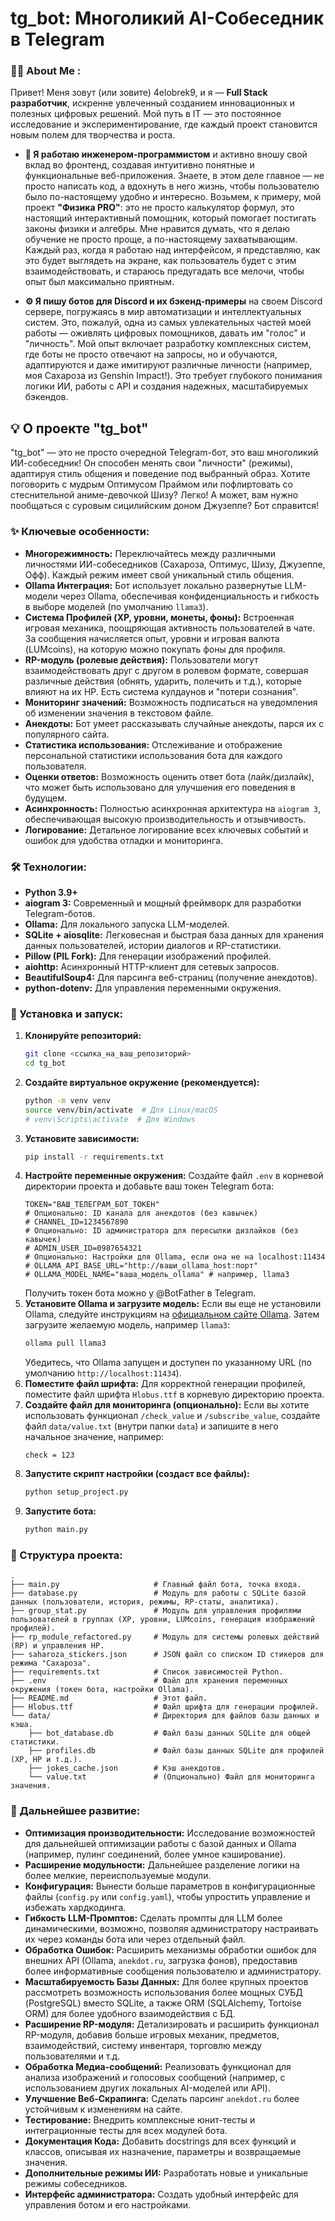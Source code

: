 # tg_bot: Многоликий AI-Собеседник в Telegram

### :woman_technologist: About Me :

Привет! Меня зовут (или зовите) 4elobrek9, и я — **Full Stack разработчик**, искренне увлеченный созданием инновационных и полезных цифровых решений. Мой путь в IT — это постоянное исследование и экспериментирование, где каждый проект становится новым полем для творчества и роста.

* **🔱 Я работаю инженером-программистом** и активно вношу свой вклад во фронтенд, создавая интуитивно понятные и функциональные веб-приложения. Знаете, в этом деле главное — не просто написать код, а вдохнуть в него жизнь, чтобы пользователю было по-настоящему удобно и интересно. Возьмем, к примеру, мой проект **"Физика PRO"**: это не просто калькулятор формул, это настоящий интерактивный помощник, который помогает постигать законы физики и алгебры. Мне нравится думать, что я делаю обучение не просто проще, а по-настоящему захватывающим. Каждый раз, когда я работаю над интерфейсом, я представляю, как это будет выглядеть на экране, как пользователь будет с этим взаимодействовать, и стараюсь предугадать все мелочи, чтобы опыт был максимально приятным.

* **⚙️ Я пишу ботов для Discord и их бэкенд-примеры** на своем Discord сервере, погружаясь в мир автоматизации и интеллектуальных систем. Это, пожалуй, одна из самых увлекательных частей моей работы — оживлять цифровых помощников, давать им "голос" и "личность". Мой опыт включает разработку комплексных систем, где боты не просто отвечают на запросы, но и обучаются, адаптируются и даже имитируют различные личности (например, моя Сахароза из Genshin Impact!). Это требует глубокого понимания логики ИИ, работы с API и создания надежных, масштабируемых бэкендов.

## 💡 О проекте "tg_bot"

"tg_bot" — это не просто очередной Telegram-бот, это ваш многоликий ИИ-собеседник! Он способен менять свои "личности" (режимы), адаптируя стиль общения и поведение под выбранный образ. Хотите поговорить с мудрым Оптимусом Праймом или пофлиртовать со стеснительной аниме-девочкой Шизу? Легко! А может, вам нужно пообщаться с суровым сицилийским доном Джузеппе? Бот справится!

### ✨ Ключевые особенности:

* **Многорежимность:** Переключайтесь между различными личностями ИИ-собеседников (Сахароза, Оптимус, Шизу, Джузеппе, Офф). Каждый режим имеет свой уникальный стиль общения.
* **Ollama Интеграция:** Бот использует локально развернутые LLM-модели через Ollama, обеспечивая конфиденциальность и гибкость в выборе моделей (по умолчанию `llama3`).
* **Система Профилей (XP, уровни, монеты, фоны):** Встроенная игровая механика, поощряющая активность пользователей в чате. За сообщения начисляется опыт, уровни и игровая валюта (LUMcoins), на которую можно покупать фоны для профиля.
* **RP-модуль (ролевые действия):** Пользователи могут взаимодействовать друг с другом в ролевом формате, совершая различные действия (обнять, ударить, полечить и т.д.), которые влияют на их HP. Есть система кулдаунов и "потери сознания".
* **Мониторинг значений:** Возможность подписаться на уведомления об изменении значения в текстовом файле.
* **Анекдоты:** Бот умеет рассказывать случайные анекдоты, парся их с популярного сайта.
* **Статистика использования:** Отслеживание и отображение персональной статистики использования бота для каждого пользователя.
* **Оценки ответов:** Возможность оценить ответ бота (лайк/дизлайк), что может быть использовано для улучшения его поведения в будущем.
* **Асинхронность:** Полностью асинхронная архитектура на `aiogram 3`, обеспечивающая высокую производительность и отзывчивость.
* **Логирование:** Детальное логирование всех ключевых событий и ошибок для удобства отладки и мониторинга.

### 🛠️ Технологии:

* **Python 3.9+**
* **aiogram 3:** Современный и мощный фреймворк для разработки Telegram-ботов.
* **Ollama:** Для локального запуска LLM-моделей.
* **SQLite + aiosqlite:** Легковесная и быстрая база данных для хранения данных пользователей, истории диалогов и RP-статистики.
* **Pillow (PIL Fork):** Для генерации изображений профилей.
* **aiohttp:** Асинхронный HTTP-клиент для сетевых запросов.
* **BeautifulSoup4:** Для парсинга веб-страниц (получение анекдотов).
* **python-dotenv:** Для управления переменными окружения.

### 🚀 Установка и запуск:

1.  **Клонируйте репозиторий:**
    ```bash
    git clone <ссылка_на_ваш_репозиторий>
    cd tg_bot
    ```
2.  **Создайте виртуальное окружение (рекомендуется):**
    ```bash
    python -m venv venv
    source venv/bin/activate  # Для Linux/macOS
    # venv\Scripts\activate  # Для Windows
    ```
3.  **Установите зависимости:**
    ```bash
    pip install -r requirements.txt
    ```
4.  **Настройте переменные окружения:**
    Создайте файл `.env` в корневой директории проекта и добавьте ваш токен Telegram бота:
    ```
    TOKEN="ВАШ_ТЕЛЕГРАМ_БОТ_ТОКЕН"
    # Опционально: ID канала для анекдотов (без кавычек)
    # CHANNEL_ID=1234567890
    # Опционально: ID администратора для пересылки дизлайков (без кавычек)
    # ADMIN_USER_ID=0987654321
    # Опционально: Настройки для Ollama, если она не на localhost:11434
    # OLLAMA_API_BASE_URL="http://ваши_ollama_host:порт"
    # OLLAMA_MODEL_NAME="ваша_модель_ollama" # например, llama3
    ```
    Получить токен бота можно у @BotFather в Telegram.
5.  **Установите Ollama и загрузите модель:**
    Если вы еще не установили Ollama, следуйте инструкциям на [официальном сайте Ollama](https://ollama.com/).
    Затем загрузите желаемую модель, например `llama3`:
    ```bash
    ollama pull llama3
    ```
    Убедитесь, что Ollama запущен и доступен по указанному URL (по умолчанию `http://localhost:11434`).
6.  **Поместите файл шрифта:**
    Для корректной генерации профилей, поместите файл шрифта `Hlobus.ttf` в корневую директорию проекта.
7.  **Создайте файл для мониторинга (опционально):**
    Если вы хотите использовать функционал `/check_value` и `/subscribe_value`, создайте файл `data/value.txt` (внутри папки `data`) и запишите в него начальное значение, например:
    ```
    check = 123
    ```
8.  **Запустите скрипт настройки (создаст все файлы):**
    ```bash
    python setup_project.py
    ```
9.  **Запустите бота:**
    ```bash
    python main.py
    ```

### 📄 Структура проекта:

```
.
├── main.py                     # Главный файл бота, точка входа.
├── database.py                 # Модуль для работы с SQLite базой данных (пользователи, история, режимы, RP-статы, аналитика).
├── group_stat.py               # Модуль для управления профилями пользователей в группах (XP, уровни, LUMcoins, генерация изображений профилей).
├── rp_module_refactored.py     # Модуль для системы ролевых действий (RP) и управления HP.
├── saharoza_stickers.json      # JSON файл со списком ID стикеров для режима "Сахароза".
├── requirements.txt            # Список зависимостей Python.
├── .env                        # Файл для хранения переменных окружения (токен бота, настройки Ollama).
├── README.md                   # Этот файл.
├── Hlobus.ttf                  # Файл шрифта для генерации профилей.
└── data/                       # Директория для файлов базы данных и кэша.
    ├── bot_database.db         # Файл базы данных SQLite для общей статистики.
    ├── profiles.db             # Файл базы данных SQLite для профилей (XP, HP и т.д.).
    ├── jokes_cache.json        # Кэш анекдотов.
    └── value.txt               # (Опционально) Файл для мониторинга значения.
```

### 🔮 Дальнейшее развитие:

* **Оптимизация производительности:** Исследование возможностей для дальнейшей оптимизации работы с базой данных и Ollama (например, пулинг соединений, более умное кэширование).
* **Расширение модульности:** Дальнейшее разделение логики на более мелкие, переиспользуемые модули.
* **Конфигурация:** Вынести больше параметров в конфигурационные файлы (`config.py` или `config.yaml`), чтобы упростить управление и избежать хардкодинга.
* **Гибкость LLM-Промптов:** Сделать промпты для LLM более динамическими, возможно, позволяя администратору настраивать их через команды бота или через отдельный файл.
* **Обработка Ошибок:** Расширить механизмы обработки ошибок для внешних API (Ollama, `anekdot.ru`, загрузка фонов), предоставив более информативные сообщения пользователю и администратору.
* **Масштабируемость Базы Данных:** Для более крупных проектов рассмотреть возможность использования более мощных СУБД (PostgreSQL) вместо SQLite, а также ORM (SQLAlchemy, Tortoise ORM) для более удобного взаимодействия с БД.
* **Расширение RP-модуля:** Детализировать и расширить функционал RP-модуля, добавив больше игровых механик, предметов, взаимодействий, систему инвентаря, торговлю между пользователями и т.д.
* **Обработка Медиа-сообщений:** Реализовать функционал для анализа изображений и голосовых сообщений (например, с использованием других локальных AI-моделей или API).
* **Улучшение Веб-Скрапинга:** Сделать парсинг `anekdot.ru` более устойчивым к изменениям на сайте.
* **Тестирование:** Внедрить комплексные юнит-тесты и интеграционные тесты для всех модулей бота.
* **Документация Кода:** Добавить docstrings для всех функций и классов, описывая их назначение, параметры и возвращаемые значения.
* **Дополнительные режимы ИИ:** Разработать новые и уникальные режимы собеседников.
* **Интерфейс администратора:** Создать удобный интерфейс для управления ботом и его настройками.
